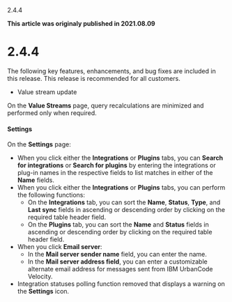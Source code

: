 





2.4.4

**This article was originaly published in 2021.08.09**


2.4.4
=====




The following key features, enhancements, and bug fixes are included in this release. This release is recommended for all customers.
* Value stream update


On the **Value Streams** page, query recalculations are minimized and performed only when required.
#### Settings


On the **Settings** page:
* When you click either the **Integrations** or **Plugins** tabs, you can **Search for integrations** or **Search for plugins** by entering the integrations or plug-in names in the respective fields to list matches in either of the **Name** fields.
* When you click either the **Integrations** or **Plugins** tabs, you can perform the following functions:
	+ On the **Integrations** tab, you can sort the **Name**, **Status**, **Type**, and **Last sync** fields in ascending or descending order by clicking on the required table header field.
	+ On the **Plugins** tab, you can sort the **Name** and **Status** fields in ascending or descending order by clicking on the required table header field.
* When you click **Email server**:
	+ In the **Mail server sender name** field, you can enter the name.
	+ In the **Mail server address field**, you can enter a customizable alternate email address for messages sent from IBM UrbanCode Velocity.
* Integration statuses polling function removed that displays a warning on the **Settings** icon.


 

 

 

 





